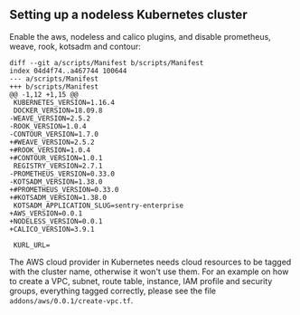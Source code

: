 ## Setting up a nodeless Kubernetes cluster

Enable the aws, nodeless and calico plugins, and disable prometheus, weave, rook, kotsadm and contour:

    diff --git a/scripts/Manifest b/scripts/Manifest
    index 04d4f74..a467744 100644
    --- a/scripts/Manifest
    +++ b/scripts/Manifest
    @@ -1,12 +1,15 @@
     KUBERNETES_VERSION=1.16.4
     DOCKER_VERSION=18.09.8
    -WEAVE_VERSION=2.5.2
    -ROOK_VERSION=1.0.4
    -CONTOUR_VERSION=1.7.0
    +#WEAVE_VERSION=2.5.2
    +#ROOK_VERSION=1.0.4
    +#CONTOUR_VERSION=1.0.1
     REGISTRY_VERSION=2.7.1
    -PROMETHEUS_VERSION=0.33.0
    -KOTSADM_VERSION=1.38.0
    +#PROMETHEUS_VERSION=0.33.0
    +#KOTSADM_VERSION=1.38.0
     KOTSADM_APPLICATION_SLUG=sentry-enterprise
    +AWS_VERSION=0.0.1
    +NODELESS_VERSION=0.0.1
    +CALICO_VERSION=3.9.1

     KURL_URL=

The AWS cloud provider in Kubernetes needs cloud resources to be tagged with the cluster name, otherwise it won't use them. For an example on how to create a VPC, subnet, route table, instance, IAM profile and security groups, everything tagged correctly, please see the file `addons/aws/0.0.1/create-vpc.tf`.

